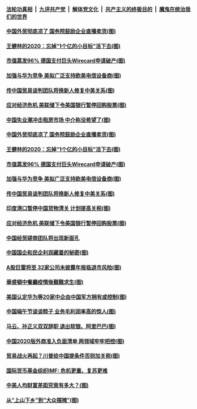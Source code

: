 ####  [法轮功真相](../../../../basic/blob/master/README.md?t=06271131) &nbsp;|&nbsp; [九评共产党](../../../../9ping.md/blob/master/README.md?t=06271131) &nbsp;|&nbsp; [解体党文化](../../../../jtdwh.md/blob/master/README.md?t=06271131)  &nbsp;|&nbsp; [共产主义的终极目的](../../../../gczydzjmd.md/blob/master/README.md?t=06271131) &nbsp;|&nbsp; [魔鬼在统治我们的世界](../../../../mgztzwmdsj.md/blob/master/README.md?t=06271131) 

#### [中国外贸彻底凉了 国务院鼓励企业直播卖货(图)](../pages/p5/937813.md?t=06271131) 

#### [王健林的2020：忘掉“1个亿的小目标”活下去(图)](../pages/p5/937834.md?t=06271131) 

#### [市值蒸发96% 德国支付巨头Wirecard申请破产(图)](../pages/p5/937805.md?t=06271131) 

#### [加强与华为竞争 美拟广泛支持欧美电信设备商(图)](../pages/p5/937802.md?t=06271131) 

#### [传中国贸易谈判团队将换新人修复中美关系(图)](../pages/p5/937793.md?t=06271131) 

#### [应对经济危机 美联储下令美国银行暂停回购股票(图)](../pages/p5/937760.md?t=06271131) 

#### [中国失业潮冲击租房市场 中介称没希望了(图)](../pages/p5/937808.md?t=06271131) 

#### [中国外贸彻底凉了 国务院鼓励企业直播卖货(图)](../pages/p5/937813.md?t=06271131) 

#### [王健林的2020：忘掉“1个亿的小目标”活下去(图)](../pages/p5/937834.md?t=06271131) 

#### [市值蒸发96% 德国支付巨头Wirecard申请破产(图)](../pages/p5/937805.md?t=06271131) 

#### [加强与华为竞争 美拟广泛支持欧美电信设备商(图)](../pages/p5/937802.md?t=06271131) 

#### [传中国贸易谈判团队将换新人修复中美关系(图)](../pages/p5/937793.md?t=06271131) 

#### [印度港口暂停中国货物清关 计划提高关税(图)](../pages/p5/937779.md?t=06271131) 

#### [应对经济危机 美联储下令美国银行暂停回购股票(图)](../pages/p5/937760.md?t=06271131) 

#### [中国经贸磋商团队将出现新面孔](../pages/p5/937736.md?t=06271131) 

#### [中国国企和民企利润藏着的秘密(图)](../pages/p5/937711.md?t=06271131) 

#### [A股巨雷将至 32家公司未披露年报临退市风险(图)](../pages/p5/937727.md?t=06271131) 

#### [華盛頓中餐廳疫情後艱難求生(图)](../pages/p5/937726.md?t=06271131) 

#### [美国认定华为等20家中企由中国军方拥有或控制(图)](../pages/p5/937724.md?t=06271131) 

#### [中国端午节谈谈粽子 业务毛利润率高的惊人(图)](../pages/p5/937695.md?t=06271131) 

#### [马云、孙正义双双辞职 退出软银、阿里巴巴(图)](../pages/p5/937690.md?t=06271131) 

#### [中国2020版外商准入负面清单 两领域牢牢把控(图)](../pages/p5/937687.md?t=06271131) 

#### [贸易战火再起？川普给中国提条件否则加关税(图)](../pages/p5/937682.md?t=06271131) 

#### [国际货币基金组织IMF: 危机更重、复苏更难](../pages/p5/937676.md?t=06271131) 

#### [中美人均财富差距究竟有多大？(图)](../pages/p5/937633.md?t=06271131) 

#### [从“上山下乡”到“大众摆摊”(图)](../pages/p5/937620.md?t=06271131) 

